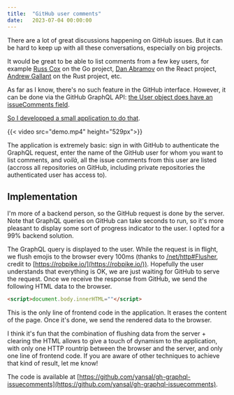 ```yaml
---
title:  "GitHub user comments"
date:   2023-07-04 00:00:00
---
```

There are a lot of great discussions happening on GitHub issues. But it can be hard to keep up with all these conversations, especially on big projects.

It would be great to be able to list comments from a few key users, for example [Russ Cox](https://github.com/rsc) on the Go project, [Dan Abramov](https://github.com/gaearon) on the React project, [Andrew Gallant](https://github.com/BurntSushi) on the Rust project, etc.

As far as I know, there's no such feature in the GitHub interface. However, it can be done via the GitHub GraphQL API: [the User object does have an issueComments field](https://docs.github.com/en/graphql/reference/objects#user).

[So I developped a small application to do that](https://gh.yansal.com).

{{< video src="demo.mp4" height="529px">}}

The application is extremely basic: sign in with GitHub to authenticate the GraphQL request, enter the name of the GitHub user for whom you want to list comments, and _voilà_, all the issue comments from this user are listed (accross all repositories on GitHub, including private repositories the authenticated user has access to).

## Implementation 
I'm more of a backend person, so the GitHub request is done by the server. Note that GraphQL queries on GitHub can take seconds to run, so it's more pleasant to display some sort of progress indicator to the user. I opted for a 99% backend solution.

The GraphQL query is displayed to the user. While the request is in flight, we flush emojis to the browser every 100ms (thanks to [/net/http#Flusher](https://pkg.go.dev/net/http#Flusher), credit to [https://robpike.io/](https://robpike.io/)). Hopefully the user understands that everything is OK, we are just waiting for GitHub to serve the request. Once we receive the response from GitHub, we send the following HTML data to the browser.

```html
<script>document.body.innerHTML=""</script>
```

This is the only line of frontend code in the application. It erases the content of the page. Once it's done, we send the rendered data to the browser.

I think it's fun that the combination of flushing data from the server + clearing the HTML allows to give a touch of dynamism to the application, with only one HTTP rountrip between the browser and the server, and only one line of frontend code. If you are aware of other techniques to achieve that kind of result, let me know!

The code is available at [https://github.com/yansal/gh-graphql-issuecomments](https://github.com/yansal/gh-graphql-issuecomments).